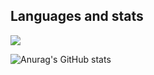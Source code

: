 ## Languages and stats
![](https://komarev.com/ghpvc/?username=Sehyn&color=blue)

![Anurag's GitHub stats](https://github-readme-stats.vercel.app/api?username=Sehyn&show_icons=true&theme=radical)
